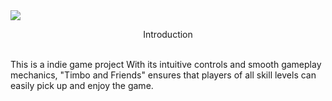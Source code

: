 <img src="4.gif"/>
<p align="center">
  Introduction
</p> 
<br>
This is a indie game project With its intuitive controls and smooth gameplay mechanics, "Timbo and Friends" ensures that players of all skill levels can easily pick up and enjoy the game. 
